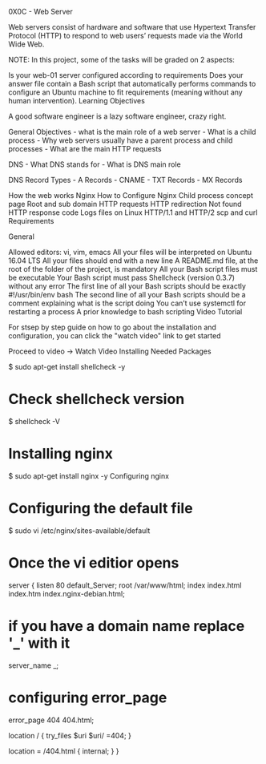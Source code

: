 0X0C - Web Server



Web servers consist of hardware and software that use Hypertext Transfer Protocol (HTTP) to respond to web users’ requests made via the World Wide Web.

NOTE: In this project, some of the tasks will be graded on 2 aspects:

Is your web-01 server configured according to requirements
Does your answer file contain a Bash script that automatically performs commands to configure an Ubuntu machine to fit requirements (meaning without any human intervention).
Learning Objectives

A good software engineer is a lazy software engineer, crazy right.



General Objectives - what is the main role of a web server - What is a child process - Why web servers usually have a parent process and child processes - What are the main HTTP requests

DNS - What DNS stands for - What is DNS main role

DNS Record Types - A Records - CNAME - TXT Records - MX Records

How the web works
Nginx
How to Configure Nginx
Child process concept page
Root and sub domain
HTTP requests
HTTP redirection
Not found HTTP response code
Logs files on Linux
HTTP/1.1 and HTTP/2
scp and curl
Requirements

General

Allowed editors: vi, vim, emacs
All your files will be interpreted on Ubuntu 16.04 LTS
All your files should end with a new line
A README.md file, at the root of the folder of the project, is mandatory
All your Bash script files must be executable
Your Bash script must pass Shellcheck (version 0.3.7) without any error
The first line of all your Bash scripts should be exactly #!/usr/bin/env bash
The second line of all your Bash scripts should be a comment explaining what is the script doing
You can’t use systemctl for restarting a process
A prior knowledge to bash scripting
Video Tutorial

For stsep by step guide on how to go about the installation and configuration, you can click the "watch video" link to get started

Proceed to video -> Watch Video
Installing Needed Packages

$ sudo apt-get install shellcheck -y

# Check shellcheck version

$ shellcheck -V

# Installing nginx

$ sudo apt-get install nginx -y
Configuring nginx

# Configuring the default file

$ sudo vi /etc/nginx/sites-available/default

# Once the vi editior opens

server {
  listen 80 default_Server;
  root /var/www/html;
  index index.html index.htm index.nginx-debian.html;

# if you have a domain name replace '_' with it
  server_name _;

# configuring error_page
  error_page 404 404.html;

  location / {
	try_files $uri $uri/ =404;
  }

  location = /404.html {
	internal;
  }
}
